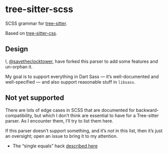# tree-sitter-scss

SCSS grammar for [tree-sitter](https://github.com/tree-sitter/tree-sitter).

Based on [tree-sitter-css](https://github.com/tree-sitter/tree-sitter-css).

## Design

I, [@savetheclocktower](https://github.com/savetheclocktower), have forked this parser to add some features and un-orphan it.

My goal is to support everything in Dart Sass — it’s well-documented and well-specified — and also support reasonable stuff in `libsass`.

## Not yet supported

There are lots of edge cases in SCSS that are documented for backward-compatibility, but which I don’t think are essential to have for a Tree-sitter parser. As I encounter them, I’ll try to list them here.

If this parser doesn’t support something, and it’s _not_ in this list, then it’s just an oversight; open an issue to bring it to my attention.

* The “single equals” hack [described here](https://sass-lang.com/documentation/operators/#order-of-operations)
